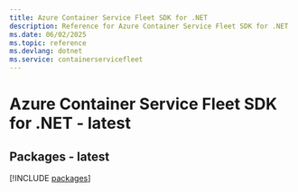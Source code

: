 ```yaml
---
title: Azure Container Service Fleet SDK for .NET
description: Reference for Azure Container Service Fleet SDK for .NET
ms.date: 06/02/2025
ms.topic: reference
ms.devlang: dotnet
ms.service: containerservicefleet
---
```

# Azure Container Service Fleet SDK for .NET - latest
## Packages - latest
[!INCLUDE [packages](container-service-fleet-index.md)]